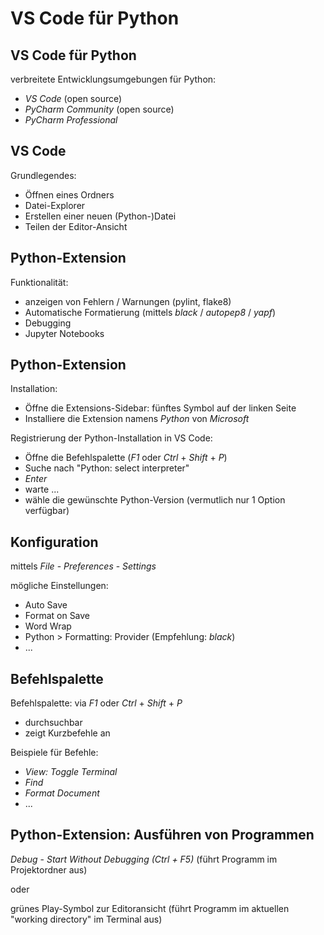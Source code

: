 # VS Code für Python

## VS Code für Python

verbreitete Entwicklungsumgebungen für Python:

- _VS Code_ (open source)
- _PyCharm Community_ (open source)
- _PyCharm Professional_

## VS Code

Grundlegendes:

- Öffnen eines Ordners
- Datei-Explorer
- Erstellen einer neuen (Python-)Datei
- Teilen der Editor-Ansicht

## Python-Extension

Funktionalität:

- anzeigen von Fehlern / Warnungen (pylint, flake8)
- Automatische Formatierung (mittels _black_ / _autopep8_ / _yapf_)
- Debugging
- Jupyter Notebooks

## Python-Extension

Installation:

- Öffne die Extensions-Sidebar: fünftes Symbol auf der linken Seite
- Installiere die Extension namens _Python_ von _Microsoft_

Registrierung der Python-Installation in VS Code:

- Öffne die Befehlspalette (_F1_ oder _Ctrl_ + _Shift_ + _P_)
- Suche nach "Python: select interpreter"
- _Enter_
- warte ...
- wähle die gewünschte Python-Version (vermutlich nur 1 Option verfügbar)

## Konfiguration

mittels _File_ - _Preferences_ - _Settings_

mögliche Einstellungen:

- Auto Save
- Format on Save
- Word Wrap
- Python > Formatting: Provider (Empfehlung: _black_)
- ...

## Befehlspalette

Befehlspalette: via _F1_ oder _Ctrl_ + _Shift_ + _P_

- durchsuchbar
- zeigt Kurzbefehle an

Beispiele für Befehle:

- _View: Toggle Terminal_
- _Find_
- _Format Document_
- ...

## Python-Extension: Ausführen von Programmen

_Debug_ - _Start Without Debugging (Ctrl + F5)_ (führt Programm im Projektordner aus)

oder

grünes Play-Symbol zur Editoransicht (führt Programm im aktuellen "working directory" im Terminal aus)
